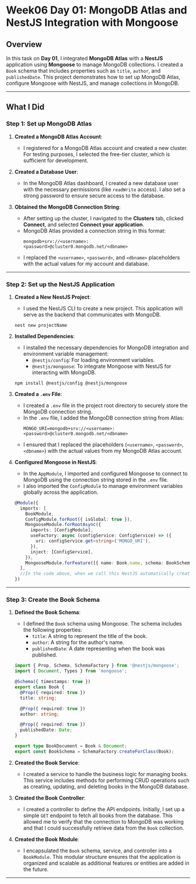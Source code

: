 # Week06 Day 01: MongoDB Atlas and NestJS Integration with Mongoose

## Overview

In this task on **Day 01**, I integrated **MongoDB Atlas** with a **NestJS** application using **Mongoose** to manage MongoDB collections. I created a `Book` schema that includes properties such as `title`, `author`, and `publishedDate`. This project demonstrates how to set up MongoDB Atlas, configure Mongoose with NestJS, and manage collections in MongoDB.

---

## What I Did

### Step 1: Set up MongoDB Atlas

1. **Created a MongoDB Atlas Account**:
   - I registered for a MongoDB Atlas account and created a new cluster. For testing purposes, I selected the free-tier cluster, which is sufficient for development.

2. **Created a Database User**:
   - In the MongoDB Atlas dashboard, I created a new database user with the necessary permissions (like `readWrite` access). I also set a strong password to ensure secure access to the database.

3. **Obtained the MongoDB Connection String**:
   - After setting up the cluster, I navigated to the **Clusters** tab, clicked **Connect**, and selected **Connect your application**.
   - MongoDB Atlas provided a connection string in this format:
     ```
     mongodb+srv://<username>:<password>@cluster0.mongodb.net/<dbname>
     ```
   - I replaced the `<username>`, `<password>`, and `<dbname>` placeholders with the actual values for my account and database.

---

### Step 2: Set up the NestJS Application

1. **Created a New NestJS Project**:
   - I used the NestJS CLI to create a new project. This application will serve as the backend that communicates with MongoDB.
   ```
   nest new projectName
   ```

2. **Installed Dependencies**:
   - I installed the necessary dependencies for MongoDB integration and environment variable management:
     - `@nestjs/config`: For loading environment variables.
     - `@nestjs/mongoose`: To integrate Mongoose with NestJS for interacting with MongoDB.
   ```
   npm install @nestjs/config @nestjs/mongoose
   ```

3. **Created a `.env` File**:
   - I created a `.env` file in the project root directory to securely store the MongoDB connection string.
   - In the `.env` file, I added the MongoDB connection string from Atlas:
     ```
     MONGO_URI=mongodb+srv://<username>:<password>@cluster0.mongodb.net/<dbname>
     ```
   - I ensured that I replaced the placeholders (`<username>`, `<password>`, `<dbname>`) with the actual values from my MongoDB Atlas account.

4. **Configured Mongoose in NestJS**:
   - In the `AppModule`, I imported and configured Mongoose to connect to MongoDB using the connection string stored in the `.env` file.
   - I also imported the `ConfigModule` to manage environment variables globally across the application.
   ```ts
   @Module({
     imports: [
       BookModule, 
       ConfigModule.forRoot({ isGlobal: true }),
       MongooseModule.forRootAsync({
         imports: [ConfigModule], 
         useFactory: async (configService: ConfigService) => ({
           uri: configService.get<string>('MONGO_URI'), 
         }), 
         inject: [ConfigService],
       }),
       MongooseModule.forFeature([{ name: Book.name, schema: BookSchema }]),
     ],
     //In the code above, when we call this NestJS automatically creates a model for the Book schema under the collection name books 
   })
   ```

---

### Step 3: Create the Book Schema

1. **Defined the Book Schema**:
   - I defined the `Book` schema using Mongoose. The schema includes the following properties:
     - `title`: A string to represent the title of the book.
     - `author`: A string for the author's name.
     - `publishedDate`: A date representing when the book was published.
   
   ```ts
   import { Prop, Schema, SchemaFactory } from '@nestjs/mongoose';
   import { Document, Types } from 'mongoose';

   @Schema({ timestamps: true })
   export class Book {
     @Prop({ required: true })
     title: string;

     @Prop({ required: true })
     author: string;

     @Prop({ required: true })
     publishedDate: Date;
   }

   export type BookDocument = Book & Document;
   export const BookSchema = SchemaFactory.createForClass(Book);
   ```

2. **Created the Book Service**:
   - I created a service to handle the business logic for managing books. This service includes methods for performing CRUD operations such as creating, updating, and deleting books in the MongoDB database.

3. **Created the Book Controller**:
   - I created a controller to define the API endpoints. Initially, I set up a simple `GET` endpoint to fetch all books from the database. This allowed me to verify that the connection to MongoDB was working and that I could successfully retrieve data from the `Book` collection.

4. **Created the Book Module**:
   - I encapsulated the `Book` schema, service, and controller into a `BookModule`. This modular structure ensures that the application is organized and scalable as additional features or entities are added in the future.

---


